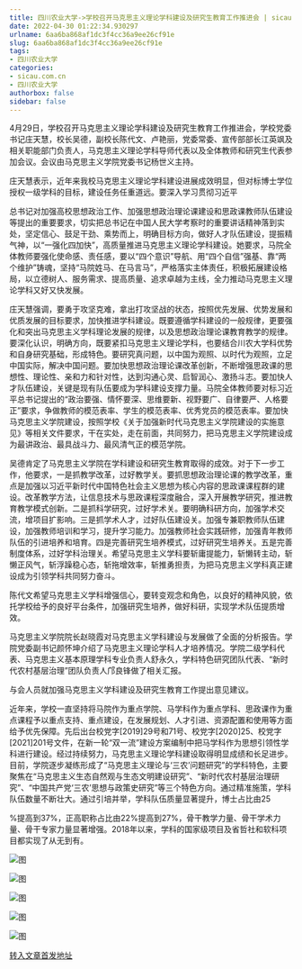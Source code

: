```yaml
---
title: 四川农业大学->学校召开马克思主义理论学科建设及研究生教育工作推进会 | sicau.com.cn
date: 2022-04-30 01:22:34.930297
urlname: 6aa6ba868af1dc3f4cc36a9ee26cf91e
slug: 6aa6ba868af1dc3f4cc36a9ee26cf91e
tags: 
- 四川农业大学
categories:
- sicau.com.cn
- 四川农业大学
authorbox: false
sidebar: false
---
```

4月29日，学校召开马克思主义理论学科建设及研究生教育工作推进会，学校党委书记庄天慧，校长吴德，副校长陈代文、卢艳丽，党委常委、宣传部部长江英飒及相关职能部门负责人，马克思主义理论学科导师代表以及全体教师和研究生代表参加会议。会议由马克思主义学院党委书记杨世义主持。

庄天慧表示，近年来我校马克思主义理论学科建设进展成效明显，但对标博士学位授权一级学科的目标，建设任务任重道远。要深入学习贯彻习近平
<!--more-->
总书记对加强高校思想政治工作、加强思想政治理论课建设和思政课教师队伍建设等提出的重要要求，切实把总书记在中国人民大学考察时的重要讲话精神落到实处，坚定信心、鼓足干劲、乘势而上，明确目标方向，做好人才队伍建设，提振精气神，以“一强化四加快”，高质量推进马克思主义理论学科建设。她要求，马院全体教师要强化使命感、责任感，要以“四个意识”导航、用“四个自信”强基、靠“两个维护”铸魂，坚持“马院姓马、在马言马”，严格落实主体责任，积极拓展建设格局，以立德树人、服务需求、提高质量、追求卓越为主线，全力推动马克思主义理论学科又好又快发展。

庄天慧强调，要勇于攻坚克难，拿出打攻坚战的状态，按照优先发展、优势发展和优质发展的目标要求，加快推进学科建设。既要遵循学科建设的一般规律，更要强化和突出马克思主义学科理论发展的规律，以及思想政治理论课教育教学的规律。要深化认识，明确方向，既要紧扣马克思主义理论学科，也要结合川农大学科优势和自身研究基础，形成特色。要研究真问题，以中国为观照、以时代为观照，立足中国实际，解决中国问题。要加快思想政治理论课改革创新，不断增强思政课的思想性、理论性、亲和力和针对性，达到沟通心灵、启智润心、激扬斗志。要加快人才队伍建设，关键是现有队伍要成为学科建设支撑力量。马院全体教师要对标习近平总书记提出的“政治要强、情怀要深、思维要新、视野要广、自律要严、人格要正”要求，争做教师的模范表率、学生的模范表率、优秀党员的模范表率。要加快马克思主义学院建设，按照学校《关于加强新时代马克思主义学院建设的实施意见》等相关文件要求，干在实处，走在前面，共同努力，把马克思主义学院建设成为最讲政治、最具战斗力、最风清气正的模范学院。

吴德肯定了马克思主义学院在学科建设和研究生教育取得的成效。对于下一步工作，他要求，一是抓教学改革，过好教学关。要抓思想政治理论课的教学改革，重点是加强以习近平新时代中国特色社会主义思想为核心内容的思政课课程群的建设。改革教学方法，让信息技术与思政课程深度融合，深入开展教学研究，推进教育教学模式创新。二是抓科学研究，过好学术关。要明确科研方向，加强学术交流，增项目扩影响。三是抓学术人才，过好队伍建设关。加强专兼职教师队伍建设，加强教师培训和学习，提升学习能力。加强教师社会实践研修，加强青年教师队伍的引进培养和培育。四是完善研究生培养模式，过好研究生培养关。五是完善制度体系，过好学科治理关。希望马克思主义学科要斩庸提能力，斩懒转主动，斩懒正风气，斩浮躁稳心态，斩拖增效率，斩推勇担责，为把马克思主义学科真正建设成为引领学科共同努力奋斗。

陈代文希望马克思主义学科增强信心，要转变观念和角色，以良好的精神风貌，依托学校给予的良好平台条件，加强研究生培养，做好科研，实现学术队伍提质增效。

马克思主义学院院长赵晓霞对马克思主义学科建设与发展做了全面的分析报告。学院党委副书记颜怀坤介绍了马克思主义理论学科人才培养情况。学院二级学科代表、马克思主义基本原理学科专业负责人舒永久，学科特色研究团队代表、“新时代农村基层治理”团队负责人邝良锋做了相关汇报。

与会人员就加强马克思主义学科建设及研究生教育工作提出意见建议。

近年来，学校一直坚持将马院作为重点学院、马学科作为重点学科、思政课作为重点课程予以重点支持、重点建设，在发展规划、人才引进、资源配置和使用等方面给予优先保障。先后出台校党字[2019]29号和71号、校党字[2020]25、校党字[2021]201号文件，在新一轮“双一流”建设方案编制中把马学科作为思想引领性学科进行建设。经过持续努力，马克思主义理论学科建设取得明显成绩和长足进步。目前，学院逐步凝练形成了“马克思主义理论与‘三农’问题研究”的学科特色，主要聚焦在“马克思主义生态自然观与生态文明建设研究”、“新时代农村基层治理研究”、“中国共产党‘三农’思想与政策史研究”等三个特色方向。通过精准施策，学科队伍数量不断壮大。通过引培并举，学科队伍质量显著提升，博士占比由25

%提高到37%，正高职称占比由22%提高到27%，骨干教学力量、骨干学术力量、骨干专家力量显著增强。2018年以来，学科的国家级项目及省哲社和软科项目都实现了从无到有。

![图](https://news.sicau.edu.cn/__local/B/1A/50/C4BC483C5B6362231D4333F01A4_FAC6566C_51266.jpg)

![图](https://news.sicau.edu.cn/__local/1/09/A9/DA926644C1FF111465BBD263F5C_98DCAC12_FC3C.jpg)

![图](https://news.sicau.edu.cn/__local/F/B3/97/3D8BE10A12240B1B5BA9815755D_44065086_12488.jpg)

![图](https://news.sicau.edu.cn/__local/1/89/DA/4C348E28D732915039FBA8C575E_CD27E958_F8C0.jpg)

![图](https://news.sicau.edu.cn/__local/6/82/D1/1E28872ECBBB28F3CEA57E3421C_9DE057C0_17C95.jpg)

[转入文章首发地址](https://news.sicau.edu.cn/info/1135/67596.htm)